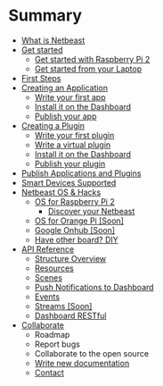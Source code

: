 # Summary

* [What is Netbeast](README.md)
* [Get started](chapters/get_started/index.md)
   * [Get started with Raspberry Pi 2](chapters/get_started/get_started_with_raspberry_pi_2.md)
   * [Get started from your Laptop](chapters/get_started/get_started_from_your_laptop.md)
* [First Steps](chapters/first_steps/index.md)
* [Creating an Application](chapters/creating_an_application/index.md)
   * [Write your first app](chapters/creating_an_application/write_your_first_app.md)
   * [Install it on the Dashboard](chapters/creating_an_application/install_it_on_the_dashboard.md)
   * [Publish your app](chapters/creating_an_application/publish_your_app.md)
* [Creating a Plugin](chapters/creating_a_plugin/index.md)
   * [Write your first plugin](chapters/creating_a_plugin/write_your_first_plugin.md)
   * [Write a virtual plugin](chapters/creating_a_plugin/write_a_virtual_plugin.md)
   * [Install it on the Dashboard](chapters/creating_a_plugin/install_it_on_the_dashboard.md)
   * [Publish your plugin](chapters/creating_a_plugin/publish_your_plugin.md)
* [Publish Applications and Plugins](chapters/publish_applications_and_plugins/index.md)
* [Smart Devices Supported](chapters/devices_currently_supported/index.md)
* [Netbeast OS & Hacks](chapters/os_for_boards_&_hacks/index.md)
   * [OS for Raspberry Pi 2](chapters/os_for_boards_&_hacks/os_for_raspberry_pi_2.md)
      * [Discover your Netbeast](chapters/os_for_boards_&_hacks/discover_your_netbeast.md)
   * [OS for Orange Pi [Soon]]()
   * [Google Onhub [Soon]]()
   * [Have other board? DIY](chapters/os_for_boards_&_hacks/do_it_yourself.md)
* [API Reference](chapters/api_reference/index.md)
  * [Structure Overview](chapters/api_reference/structure.md)
  * [Resources](chapters/api_reference/resources.md)
  * [Scenes](chapters/api_reference/scenes.md)
  * [Push Notifications to Dashboard](chapters/api_reference/push_notifications.md)
  * [Events](chapters/api_reference/chain_events.md)
  * [Streams [Soon]]()
  * [Dashboard RESTful]()
* [Collaborate](chapters/collaborate/index.md)
   * Roadmap
   * Report bugs
   * Collaborate to the open source
   * [Write new documentation](chapters/collaborate/write_new_documentation.md)
   * [Contact](chapters/collaborate/contact.md)
